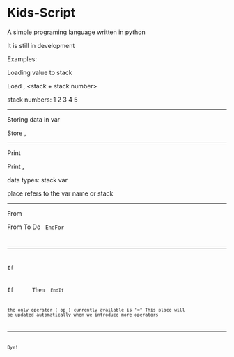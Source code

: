 # Kids-Script
A simple programing language written in python

It is still in development

Examples:

Loading value to stack

Load <value>, <stack + stack number>

stack numbers:
1
2
3
4
5

------------------------------------------
Storing data in var

Store <value>, <var name>
  
------------------------------------------

Print

Print <data type>, <place>

data types:
stack
var

place refers to the var name or stack

-------------------------------------------

From

From <start num> To <end num> Do
<Code>
EndFor

-------------------------------------------

If

If <data type> <place> <op> <data type> <place> Then
<Code>
EndIf
  
the only operator ( op ) currently available is "="
This place will be updated automatically when we introduce more operators

--------------------------------------------

Bye!
